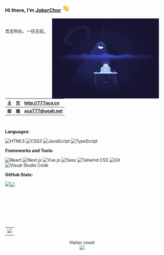 ### Hi there, I’m [JokerChor](http://777aca.cn/) <img src="https://github.com/777aca/777aca/blob/master/wave.gif" width="25px">

<img align='right' src="https://github.com/777aca/777aca/blob/master/code_night.gif" width="350" />

<br />

<pre>
吾志所向，一往无前。
                              --JokerChor
</pre>



<br />

|   主&emsp;页   | <http://777aca.cn>  |
| :------------: | :------------------ |
| **邮&emsp;箱** | **aca777@yeah.net** |

<br />

**Languages:**

![HTML5](https://img.shields.io/badge/HTML5-E34F26?logo=HTML5&logoColor=fff)
![CSS3](https://img.shields.io/badge/CSS3-1572B6?logo=CSS3&logoColor=fff)
![JavaScript](https://img.shields.io/badge/JavaScript-F7DF1E?logo=JavaScript&logoColor=333)
![TypeScript](https://img.shields.io/badge/TypeScript-3178C6?logo=TypeScript&logoColor=fff)

**Frameworks and Tools:**

![React](https://img.shields.io/badge/React-61DAFB?logo=React&logoColor=333)
![Next.js](https://img.shields.io/badge/Next.js-000000?logo=Next.js&logoColor=fff)
![Vue.js](https://img.shields.io/badge/Vue.js-4FC08D?logo=Vue.js&logoColor=fff)
![Sass](https://img.shields.io/badge/Sass-CC6699?logo=Sass&logoColor=fff)
![Tailwind CSS](https://img.shields.io/badge/Tailwind%20CSS-06B6D4?logo=TailwindCSS&logoColor=fff)
![Git](https://img.shields.io/badge/Git-F05032?logo=Git&logoColor=fff)
![Visual Studio Code](https://img.shields.io/badge/VS%20CODE-007ACC?logo=VisualStudioCode&logoColor=fff)

**GitHub Stats:**

<div>
  <img align="left" height="150px" src="https://github-readme-stats.vercel.app/api?username=777aca&show_icons=true&theme=transparent" />
  <img align="center" height="150px" src="https://github-readme-stats.vercel.app/api/top-langs/?username=777aca&layout=compact&langs_count=6&theme=transparent&hide=javascript,html,css" />
</div>
<br />

<table align="center">
  <tr>
    <td colspan="2">
      <img src="https://github-readme-activity-graph.vercel.app/graph?username=777aca&theme=xcode&bg_color=FF000000&hide_border=true" />
    </td>
  </tr>
</table>
<p align="center"> 
  Visitor count<br>
  <img src="https://profile-counter.glitch.me/777aca/count.svg" />
</p>
